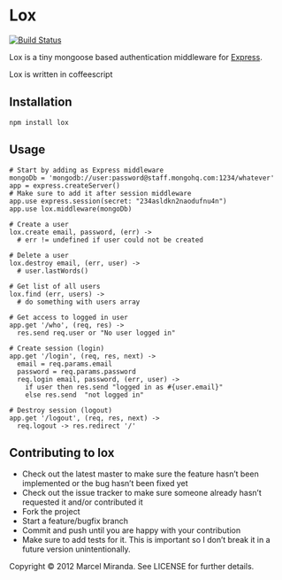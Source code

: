 Lox
========================

[![Build Status](https://secure.travis-ci.org/reaktivo/lox.png)](http://travis-ci.org/reaktivo/lox)

Lox is a tiny mongoose based authentication middleware for [Express](http://expressjs.com).

Lox is written in coffeescript

Installation
------------

`npm install lox`


Usage
-----
```coffee-script
# Start by adding as Express middleware
mongoDb = 'mongodb://user:password@staff.mongohq.com:1234/whatever'
app = express.createServer()
# Make sure to add it after session middleware
app.use express.session(secret: "234asldkn2naodufnu4n")
app.use lox.middleware(mongoDb)

# Create a user
lox.create email, password, (err) ->
  # err != undefined if user could not be created

# Delete a user
lox.destroy email, (err, user) ->
  # user.lastWords()

# Get list of all users
lox.find (err, users) ->
  # do something with users array

# Get access to logged in user
app.get '/who', (req, res) ->
  res.send req.user or "No user logged in"

# Create session (login)
app.get '/login', (req, res, next) ->
  email = req.params.email
  password = req.params.password
  req.login email, password, (err, user) ->
    if user then res.send "logged in as #{user.email}"
    else res.send  "not logged in"

# Destroy session (logout)
app.get '/logout', (req, res, next) ->
  req.logout -> res.redirect '/'
```

Contributing to lox
-------------------

 - Check out the latest master to make sure the feature hasn’t been implemented or the bug hasn’t been fixed yet
 - Check out the issue tracker to make sure someone already hasn’t requested it and/or contributed it
 - Fork the project
 - Start a feature/bugfix branch
 - Commit and push until you are happy with your contribution
 - Make sure to add tests for it. This is important so I don’t break it in a future version unintentionally.


Copyright © 2012 Marcel Miranda. See LICENSE for further details.